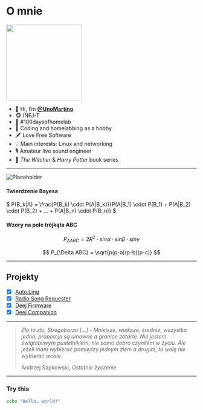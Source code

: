 # O mnie

[<img src="https://s.madanowicz.pl/compressed-logos/unoverse.png" width=200px>
](https://madanowicz.pl)


- 👋 Hi, I’m **[@UnoMartino](https://github.com/UnoMartino)**
- 🐵 INFJ-T
- 💾 #100daysofhomelab  
- 🌱 Coding and homelabbing as a hobby  
- 🖋️ Love Free Software  
- 💡 Main interests: Linux and networking  
- 🎙️ Amateur live sound engineer  
- 📖 *The Witcher* & *Harry Potter* book series 

---

![Placeholder](https://picsum.photos/300)

#### Twierdzenie Bayesa

$ P(B_k|A) = \frac{P(B_k) \cdot P(A|B_k)}{P(A|B_1) \cdot P(B_1) + P(A|B_2) \cdot P(B_2) + ... + P(A|B_n) \cdot P(B_n)} $

#### Wzory na pole trójkąta ABC

$$ P_{\Delta ABC} = 2R^2 \cdot sin \alpha \cdot sin \beta \cdot sin \gamma  $$

$$ P_{\Delta ABC} = \sqrt{p(p-a)(p-b)(p-c)} $$

---

## Projekty

- [x] [Auto.Ling](https://github.com/UnoMartino/Auto.Ling)
- [x] [Radio Song Requester](https://github.com/UnoMartino/radio-song-requester)
- [x] [Deej Firmware](https://github.com/UnoMartino/Deej-Firmware)
- [x] [Deej Companion](https://github.com/UnoMartino/Deej-Companion)

---

> *Zło to zło, Stregoborze [...] - Mniejsze, większe, średnie, wszystko jedno, proporcje są umowne a granice zatarte. Nie jestem świątobliwym pustelnikiem, nie samo dobro czyniłem w życiu. Ale jeżeli mam wybierać pomiędzy jednym złem a drugim, to wolę nie wybierać wcale.*
> 
> Andrzej Sapkowski, *Ostatnie życzenie*

---

### Try this
    
```bash
echo "Hello, world!"
```

